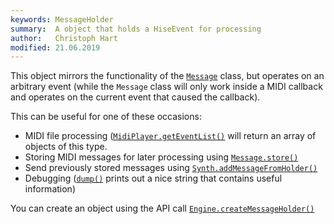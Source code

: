 ```yaml
---
keywords: MessageHolder
summary:  A object that holds a HiseEvent for processing
author:   Christoph Hart
modified: 21.06.2019
---
```

  
This object mirrors the functionality of the [`Message`](/scripting/scripting-api/message) class, but operates on an arbitrary event (while the `Message` class will only work inside a MIDI callback and operates on the current event that caused the callback).

This can be useful for one of these occasions:

- MIDI file processing ([`MidiPlayer.getEventList()`](/scripting/scripting-api/midiplayer#geteventlist) will return an array of objects of this type.
- Storing MIDI messages for later processing using [`Message.store()`](/scripting/scripting-api/message#store)
- Send previously stored messages using [`Synth.addMessageFromHolder()`](/scripting/scripting-api/synth#addmessagefromholder)
- Debugging ([`dump()`](/scripting/scripting-api/messageholder#dump) prints out a nice string that contains useful information)

You can create an object using the API call [`Engine.createMessageHolder()`](/scripting/scripting-api/engine#createmessageholder)